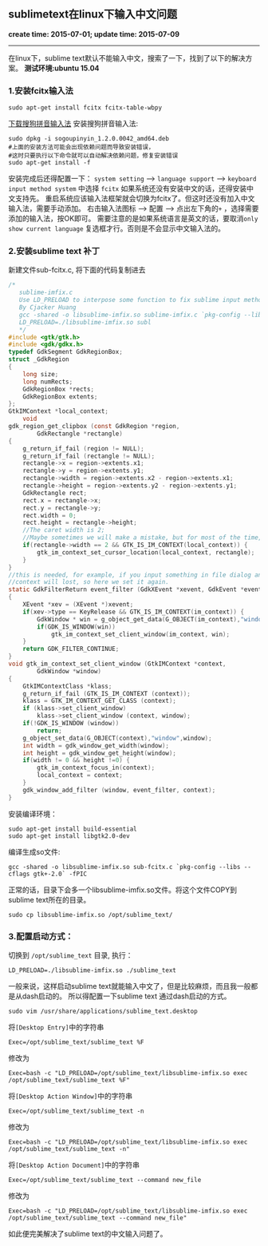 sublimetext在linux下输入中文问题
------
**create time: 2015-07-01; update time: 2015-07-09**

---------------------------------------------------------------

在linux下，sublime text默认不能输入中文，搜索了一下，找到了以下的解决方案。
**测试环境:ubuntu 15.04**

### 1.安装fcitx输入法
```
sudo apt-get install fcitx fcitx-table-wbpy
```

[下载搜狗拼音输入法](http://pinyin.sogou.com/linux/?r=pinyin)
安装搜狗拼音输入法:
```
sudo dpkg -i sogoupinyin_1.2.0.0042_amd64.deb
#上面的安装方法可能会出现依赖问题而导致安装错误，
#这时只要执行以下命令就可以自动解决依赖问题，修复安装错误
sudo apt-get install -f
```

安装完成后还得配置一下：
`system setting` --> `language support` --> `keyboard input method system` 中选择 `fcitx`
如果系统还没有安装中文的话，还得安装中文支持先。
重启系统应该输入法框架就会切换为fcitx了。但这时还没有加入中文输入法，需要手动添加。
右击输入法图标 --> 配置 --> 点出左下角的`+` ，选择需要添加的输入法，按OK即可。
需要注意的是如果系统语言是英文的话，要取消`only show current language` 复选框才行。否则是不会显示中文输入法的。


### 2.安装sublime text 补丁
新建文件sub-fcitx.c, 将下面的代码复制进去 
```c
/*
   sublime-imfix.c
   Use LD_PRELOAD to interpose some function to fix sublime input method support for linux.
   By Cjacker Huang
   gcc -shared -o libsublime-imfix.so sublime-imfix.c `pkg-config --libs --cflags gtk+-2.0` -fPIC
   LD_PRELOAD=./libsublime-imfix.so subl
   */
#include <gtk/gtk.h>
#include <gdk/gdkx.h>
typedef GdkSegment GdkRegionBox;
struct _GdkRegion
{
    long size;
    long numRects;
    GdkRegionBox *rects;
    GdkRegionBox extents;
};
GtkIMContext *local_context;
    void
gdk_region_get_clipbox (const GdkRegion *region,
        GdkRectangle *rectangle)
{
    g_return_if_fail (region != NULL);
    g_return_if_fail (rectangle != NULL);
    rectangle->x = region->extents.x1;
    rectangle->y = region->extents.y1;
    rectangle->width = region->extents.x2 - region->extents.x1;
    rectangle->height = region->extents.y2 - region->extents.y1;
    GdkRectangle rect;
    rect.x = rectangle->x;
    rect.y = rectangle->y;
    rect.width = 0;
    rect.height = rectangle->height;
    //The caret width is 2;
    //Maybe sometimes we will make a mistake, but for most of the time, it should be the caret.
    if(rectangle->width == 2 && GTK_IS_IM_CONTEXT(local_context)) {
        gtk_im_context_set_cursor_location(local_context, rectangle);
    }
}
//this is needed, for example, if you input something in file dialog and return back the edit area
//context will lost, so here we set it again.
static GdkFilterReturn event_filter (GdkXEvent *xevent, GdkEvent *event, gpointer im_context)
{
    XEvent *xev = (XEvent *)xevent;
    if(xev->type == KeyRelease && GTK_IS_IM_CONTEXT(im_context)) {
        GdkWindow * win = g_object_get_data(G_OBJECT(im_context),"window");
        if(GDK_IS_WINDOW(win))
            gtk_im_context_set_client_window(im_context, win);
    }
    return GDK_FILTER_CONTINUE;
}
void gtk_im_context_set_client_window (GtkIMContext *context,
        GdkWindow *window)
{
    GtkIMContextClass *klass;
    g_return_if_fail (GTK_IS_IM_CONTEXT (context));
    klass = GTK_IM_CONTEXT_GET_CLASS (context);
    if (klass->set_client_window)
        klass->set_client_window (context, window);
    if(!GDK_IS_WINDOW (window))
        return;
    g_object_set_data(G_OBJECT(context),"window",window);
    int width = gdk_window_get_width(window);
    int height = gdk_window_get_height(window);
    if(width != 0 && height !=0) {
        gtk_im_context_focus_in(context);
        local_context = context;
    }
    gdk_window_add_filter (window, event_filter, context);
}
```

安装编译环境：
```
sudo apt-get install build-essential
sudo apt-get install libgtk2.0-dev
```

编译生成so文件:
```
gcc -shared -o libsublime-imfix.so sub-fcitx.c `pkg-config --libs --cflags gtk+-2.0` -fPIC
```

正常的话，目录下会多一个libsublime-imfix.so文件。将这个文件COPY到sublime text所在的目录。
```
sudo cp libsublime-imfix.so /opt/sublime_text/
```

### 3.配置启动方式：
切换到 `/opt/sublime_text` 目录, 执行：
```
LD_PRELOAD=./libsublime-imfix.so ./sublime_text
```

一般来说，这样启动sublime text就能输入中文了，但是比较麻烦，而且我一般都是从dash启动的。
所以得配置一下sublime text 通过dash启动的方式。
```
sudo vim /usr/share/applications/sublime_text.desktop
```

将`[Desktop Entry]`中的字符串
```
Exec=/opt/sublime_text/sublime_text %F
```

修改为
```
Exec=bash -c "LD_PRELOAD=/opt/sublime_text/libsublime-imfix.so exec /opt/sublime_text/sublime_text %F"
```

将`[Desktop Action Window]`中的字符串
```
Exec=/opt/sublime_text/sublime_text -n
```

修改为
```
Exec=bash -c "LD_PRELOAD=/opt/sublime_text/libsublime-imfix.so exec /opt/sublime_text/sublime_text -n"
```

将`[Desktop Action Document]`中的字符串
```
Exec=/opt/sublime_text/sublime_text --command new_file
```

修改为
```
Exec=bash -c "LD_PRELOAD=/opt/sublime_text/libsublime-imfix.so exec /opt/sublime_text/sublime_text --command new_file"
```

如此便完美解决了sublime text的中文输入问题了。